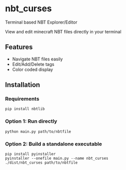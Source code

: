 # nbt_curses
Terminal based NBT Explorer/Editor

View and edit minecraft NBT files directly in your terminal

## Features
- Navigate NBT files easily
- Edit/Add/Delete tags
- Color coded display

## Installation
### Requirements
```shell
pip install nbtlib
```
### Option 1: Run directly
```shell
python main.py path/to/nbtfile
```

### Option 2: Build a standalone executable
```shell
pip install pyinstaller
pyinstaller --onefile main.py --name nbt_curses
./dist/nbt_curses path/to/nbtfile
```
